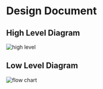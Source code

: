 # Design Document
## High Level Diagram 
![high level](https://user-images.githubusercontent.com/89641388/145519594-0821461b-98e5-4cf1-8498-90e3f07d912f.jpg)

## Low Level Diagram 
![flow chart](https://user-images.githubusercontent.com/89641388/145519672-e1eb4661-aacb-4ea0-90cb-4857cf6c2ad4.jpg)
